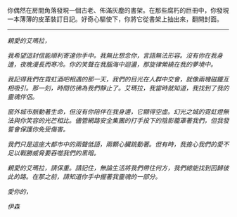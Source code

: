 你偶然在房間角落發現一個古老、佈滿灰塵的書架。在那些腐朽的巨冊中，你發現一本薄薄的皮革裝訂日記。好奇心驅使下，你將它從書架上抽出來，翻開封面。

---

_親愛的艾瑪拉，_

_我希望這封信能順利寄達你手中。我無比想念你，言語無法形容。沒有你在我身邊，夜晚漫長而寒冷。你的笑聲在我腦海中迴盪，那旋律縈繞在我的夢境中。_

_我記得我們在霓虹酒吧相遇的那一天，我們的目光在人群中交會，就像兩塊磁鐵互相吸引。那一刻，時間彷彿為我們靜止了。艾瑪拉，我當時就知道，我找到了我的靈魂伴侶。_

_窗外城市脈動著生命，但沒有你陪伴在我身邊，它顯得空虛。幻光之城的霓虹燈無法與你笑容的光芒相比。儘管網路安全集團的打手投下的陰影籠罩著我們，但我發誓會保護你免受傷害。_

_我們只是這座大都市中的兩聲低語，兩顆心臟跳動著。但有時，我擔心我們的愛不足以戰勝威脅要吞噬我們的黑暗。_

_親愛的艾瑪拉，請保重。請記住，無論生活將我們帶往何方，我們總能找到回歸彼此的路。在那之前，請知道你手中握著我靈魂的一部分。_

_愛你的，_

_伊森_
